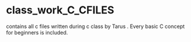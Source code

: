 # class_work_C_CFILES
contains all c files written during c class by Tarus . Every basic C concept for beginners is included.
